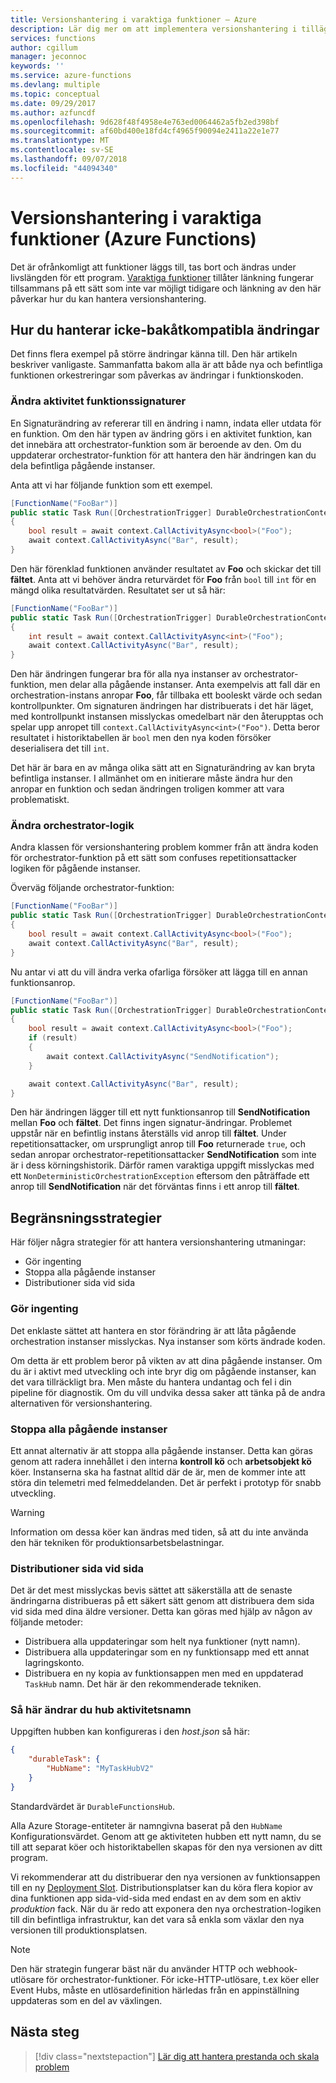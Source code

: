 ```yaml
---
title: Versionshantering i varaktiga funktioner – Azure
description: Lär dig mer om att implementera versionshantering i tillägget varaktiga funktioner för Azure Functions.
services: functions
author: cgillum
manager: jeconnoc
keywords: ''
ms.service: azure-functions
ms.devlang: multiple
ms.topic: conceptual
ms.date: 09/29/2017
ms.author: azfuncdf
ms.openlocfilehash: 9d628f48f4958e4e763ed0064462a5fb2ed398bf
ms.sourcegitcommit: af60bd400e18fd4cf4965f90094e2411a22e1e77
ms.translationtype: MT
ms.contentlocale: sv-SE
ms.lasthandoff: 09/07/2018
ms.locfileid: "44094340"
---
```

# <a name="versioning-in-durable-functions-azure-functions"></a>Versionshantering i varaktiga funktioner (Azure Functions)

Det är ofrånkomligt att funktioner läggs till, tas bort och ändras under livslängden för ett program. [Varaktiga funktioner](durable-functions-overview.md) tillåter länkning fungerar tillsammans på ett sätt som inte var möjligt tidigare och länkning av den här påverkar hur du kan hantera versionshantering.

## <a name="how-to-handle-breaking-changes"></a>Hur du hanterar icke-bakåtkompatibla ändringar

Det finns flera exempel på större ändringar känna till. Den här artikeln beskriver vanligaste. Sammanfatta bakom alla är att både nya och befintliga funktionen orkestreringar som påverkas av ändringar i funktionskoden.

### <a name="changing-activity-function-signatures"></a>Ändra aktivitet funktionssignaturer

En Signaturändring av refererar till en ändring i namn, indata eller utdata för en funktion. Om den här typen av ändring görs i en aktivitet funktion, kan det innebära att orchestrator-funktion som är beroende av den. Om du uppdaterar orchestrator-funktion för att hantera den här ändringen kan du dela befintliga pågående instanser.

Anta att vi har följande funktion som ett exempel.

```csharp
[FunctionName("FooBar")]
public static Task Run([OrchestrationTrigger] DurableOrchestrationContext context)
{
    bool result = await context.CallActivityAsync<bool>("Foo");
    await context.CallActivityAsync("Bar", result);
}
```

Den här förenklad funktionen använder resultatet av **Foo** och skickar det till **fältet**. Anta att vi behöver ändra returvärdet för **Foo** från `bool` till `int` för en mängd olika resultatvärden. Resultatet ser ut så här:

```csharp
[FunctionName("FooBar")]
public static Task Run([OrchestrationTrigger] DurableOrchestrationContext context)
{
    int result = await context.CallActivityAsync<int>("Foo");
    await context.CallActivityAsync("Bar", result);
}
```

Den här ändringen fungerar bra för alla nya instanser av orchestrator-funktion, men delar alla pågående instanser. Anta exempelvis att fall där en orchestration-instans anropar **Foo**, får tillbaka ett booleskt värde och sedan kontrollpunkter. Om signaturen ändringen har distribuerats i det här läget, med kontrollpunkt instansen misslyckas omedelbart när den återupptas och spelar upp anropet till `context.CallActivityAsync<int>("Foo")`. Detta beror resultatet i historiktabellen är `bool` men den nya koden försöker deserialisera det till `int`.

Det här är bara en av många olika sätt att en Signaturändring av kan bryta befintliga instanser. I allmänhet om en initierare måste ändra hur den anropar en funktion och sedan ändringen troligen kommer att vara problematiskt.

### <a name="changing-orchestrator-logic"></a>Ändra orchestrator-logik

Andra klassen för versionshantering problem kommer från att ändra koden för orchestrator-funktion på ett sätt som confuses repetitionsattacker logiken för pågående instanser.

Överväg följande orchestrator-funktion:

```csharp
[FunctionName("FooBar")]
public static Task Run([OrchestrationTrigger] DurableOrchestrationContext context)
{
    bool result = await context.CallActivityAsync<bool>("Foo");
    await context.CallActivityAsync("Bar", result);
}
```

Nu antar vi att du vill ändra verka ofarliga försöker att lägga till en annan funktionsanrop.

```csharp
[FunctionName("FooBar")]
public static Task Run([OrchestrationTrigger] DurableOrchestrationContext context)
{
    bool result = await context.CallActivityAsync<bool>("Foo");
    if (result)
    {
        await context.CallActivityAsync("SendNotification");
    }

    await context.CallActivityAsync("Bar", result);
}
```

Den här ändringen lägger till ett nytt funktionsanrop till **SendNotification** mellan **Foo** och **fältet**. Det finns ingen signatur-ändringar. Problemet uppstår när en befintlig instans återställs vid anrop till **fältet**. Under repetitionsattacker, om ursprungligt anrop till **Foo** returnerade `true`, och sedan anropar orchestrator-repetitionsattacker **SendNotification** som inte är i dess körningshistorik. Därför ramen varaktiga uppgift misslyckas med ett `NonDeterministicOrchestrationException` eftersom den påträffade ett anrop till **SendNotification** när det förväntas finns i ett anrop till **fältet**.

## <a name="mitigation-strategies"></a>Begränsningsstrategier

Här följer några strategier för att hantera versionshantering utmaningar:

* Gör ingenting
* Stoppa alla pågående instanser
* Distributioner sida vid sida

### <a name="do-nothing"></a>Gör ingenting

Det enklaste sättet att hantera en stor förändring är att låta pågående orchestration instanser misslyckas. Nya instanser som körts ändrade koden.

Om detta är ett problem beror på vikten av att dina pågående instanser. Om du är i aktivt med utveckling och inte bryr dig om pågående instanser, kan det vara tillräckligt bra. Men måste du hantera undantag och fel i din pipeline för diagnostik. Om du vill undvika dessa saker att tänka på de andra alternativen för versionshantering.

### <a name="stop-all-in-flight-instances"></a>Stoppa alla pågående instanser

Ett annat alternativ är att stoppa alla pågående instanser. Detta kan göras genom att radera innehållet i den interna **kontroll kö** och **arbetsobjekt kö** köer. Instanserna ska ha fastnat alltid där de är, men de kommer inte att störa din telemetri med felmeddelanden. Det är perfekt i prototyp för snabb utveckling.

> [!WARNING]
> Information om dessa köer kan ändras med tiden, så att du inte använda den här tekniken för produktionsarbetsbelastningar.

### <a name="side-by-side-deployments"></a>Distributioner sida vid sida

Det är det mest misslyckas bevis sättet att säkerställa att de senaste ändringarna distribueras på ett säkert sätt genom att distribuera dem sida vid sida med dina äldre versioner. Detta kan göras med hjälp av någon av följande metoder:

* Distribuera alla uppdateringar som helt nya funktioner (nytt namn).
* Distribuera alla uppdateringar som en ny funktionsapp med ett annat lagringskonto.
* Distribuera en ny kopia av funktionsappen men med en uppdaterad `TaskHub` namn. Det här är den rekommenderade tekniken.

### <a name="how-to-change-task-hub-name"></a>Så här ändrar du hub aktivitetsnamn

Uppgiften hubben kan konfigureras i den *host.json* så här:

```json
{
    "durableTask": {
        "HubName": "MyTaskHubV2"
    }
}
```

Standardvärdet är `DurableFunctionsHub`.

Alla Azure Storage-entiteter är namngivna baserat på den `HubName` Konfigurationsvärdet. Genom att ge aktiviteten hubben ett nytt namn, du se till att separat köer och historiktabellen skapas för den nya versionen av ditt program.

Vi rekommenderar att du distribuerar den nya versionen av funktionsappen till en ny [Deployment Slot](https://blogs.msdn.microsoft.com/appserviceteam/2017/06/13/deployment-slots-preview-for-azure-functions/). Distributionsplatser kan du köra flera kopior av dina funktionen app sida-vid-sida med endast en av dem som en aktiv *produktion* fack. När du är redo att exponera den nya orchestration-logiken till din befintliga infrastruktur, kan det vara så enkla som växlar den nya versionen till produktionsplatsen.

> [!NOTE]
> Den här strategin fungerar bäst när du använder HTTP och webhook-utlösare för orchestrator-funktioner. För icke-HTTP-utlösare, t.ex köer eller Event Hubs, måste en utlösardefinition härledas från en appinställning uppdateras som en del av växlingen.

## <a name="next-steps"></a>Nästa steg

> [!div class="nextstepaction"]
> [Lär dig att hantera prestanda och skala problem](durable-functions-perf-and-scale.md)
